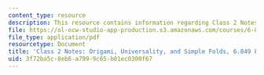 ```yaml
---
content_type: resource
description: This resource contains information regarding Class 2 Notes, Fall 2012.
file: https://ol-ocw-studio-app-production.s3.amazonaws.com/courses/6-849-geometric-folding-algorithms-linkages-origami-polyhedra-fall-2012/3f72ba5c8eb6a7999c65b01ec0300f67_MIT6_849F12_C02.pdf
file_type: application/pdf
resourcetype: Document
title: 'Class 2 Notes: Origami, Universality, and Simple Folds, 6.849 Fall 2012'
uid: 3f72ba5c-8eb6-a799-9c65-b01ec0300f67
---
```

